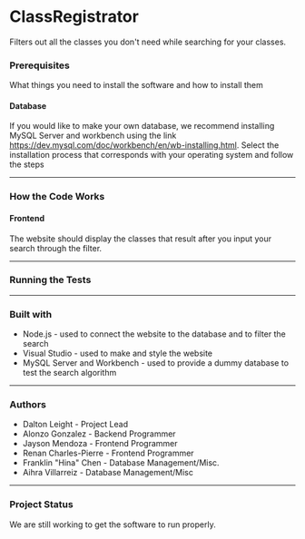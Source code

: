 # ClassRegistrator
Filters out all the classes you don't need while searching for your classes.


### Prerequisites
   What things you need to install the software and how to install them
   
#### Database 
  If you would like to make your own database, we recommend installing MySQL Server and workbench using the link   <https://dev.mysql.com/doc/workbench/en/wb-installing.html>.
  Select the installation process that corresponds with your operating system and follow the steps
	  
------
	
### How the Code Works

#### Frontend
   The website should display the classes that result after you input your search through the filter.
     
------	
	
### Running the Tests
	
------

### Built with 
- Node.js - used to connect the website to the database and to filter the search
- Visual Studio - used to make and style the website
- MySQL Server and Workbench - used to provide a dummy database to test the search algorithm

------

### Authors

- Dalton Leight - Project Lead
- Alonzo Gonzalez - Backend Programmer
- Jayson Mendoza - Frontend Programmer
- Renan Charles-Pierre - Frontend Programmer
- Franklin "Hina" Chen - Database Management/Misc.
- Aihra Villarreiz - Database Management/Misc

------

### Project Status
   We are still working to get the software to run properly.
	


